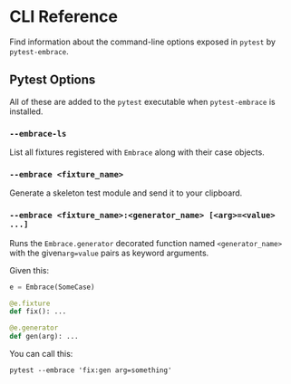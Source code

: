 # CLI Reference

Find information about the command-line options exposed in `pytest` by `pytest-embrace`.

## Pytest Options

All of these are added to the `pytest` executable when `pytest-embrace` is installed.

### `--embrace-ls`

List all fixtures registered with `Embrace` along with their case objects.

### `--embrace <fixture_name>`

Generate a skeleton test module and send it to your clipboard.

### `--embrace <fixture_name>:<generator_name> [<arg>=<value> ...]`

Runs the `Embrace.generator` decorated function named `<generator_name>` with the given`arg=value` pairs as keyword arguments.

Given this:

```python
e = Embrace(SomeCase)

@e.fixture
def fix(): ...

@e.generator
def gen(arg): ...
```

You can call this:

```shell
pytest --embrace 'fix:gen arg=something'
```
